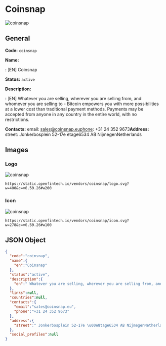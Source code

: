 
# Coinsnap 
![coinsnap](https://static.openfintech.io/vendors/coinsnap/logo.svg?w=400&c=v0.59.26#w200)  

## General 
 
**Code:** `coinsnap` 
 
**Name:** 
 
:	[EN] Coinsnap 
 
**Status:** `active` 
 
**Description:** 
 
: [EN]  Whatever you are selling, wherever you are selling from, and whomever you are selling to - Bitcoin empowers you with more possibilities at a lower cost than traditional payment methods. Payments may be accepted from anyone in any country in the entire world, with no restrictions.  
 
**Contacts:** 
email: sales@coinsnap.euphone: +31 24 352 9673**Address:** 
street:  Jonkerbosplein 52-17e ètage6534 AB NijmegenNetherlands  

## Images 

### Logo 
 
![coinsnap](https://static.openfintech.io/vendors/coinsnap/logo.svg?w=400&c=v0.59.26#w200)  

```
https://static.openfintech.io/vendors/coinsnap/logo.svg?w=400&c=v0.59.26#w200
```  

### Icon 
 
![coinsnap](https://static.openfintech.io/vendors/coinsnap/icon.svg?w=278&c=v0.59.26#w100)  

```
https://static.openfintech.io/vendors/coinsnap/icon.svg?w=278&c=v0.59.26#w100
```  

## JSON Object 

```json
{
  "code":"coinsnap",
  "name":{
    "en":"Coinsnap"
  },
  "status":"active",
  "description":{
    "en":" Whatever you are selling, wherever you are selling from, and whomever you are selling to - Bitcoin empowers you with more possibilities at a lower cost than traditional payment methods. Payments may be accepted from anyone in any country in the entire world, with no restrictions. "
  },
  "links":null,
  "countries":null,
  "contacts":{
    "email":"sales@coinsnap.eu",
    "phone":"+31 24 352 9673"
  },
  "address":{
    "street":" Jonkerbosplein 52-17e \u00e8tage6534 AB NijmegenNetherlands "
  },
  "social_profiles":null
}
```  
